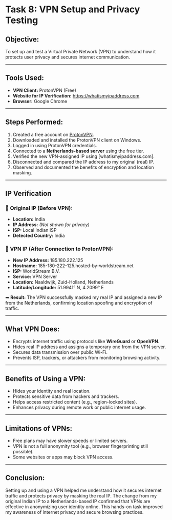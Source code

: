 # Task 8: VPN Setup and Privacy Testing

## Objective:
To set up and test a Virtual Private Network (VPN) to understand how it protects user privacy and secures internet communication.

---

##  Tools Used:
- **VPN Client:** ProtonVPN (Free)
- **Website for IP Verification:** https://whatismyipaddress.com
- **Browser:** Google Chrome

---

## Steps Performed:

1. Created a free account on [ProtonVPN](https://protonvpn.com).
2. Downloaded and installed the ProtonVPN client on Windows.
3. Logged in using ProtonVPN credentials.
4. Connected to a **Netherlands-based server** using the free tier.
5. Verified the new VPN-assigned IP using [whatismyipaddress.com].
6. Disconnected and compared the IP address to my original (real) IP.
7. Observed and documented the benefits of encryption and location masking.

---

## IP Verification

### 🔹 Original IP (Before VPN):
- **Location:** India  
- **IP Address:** *(Not shown for privacy)*  
- **ISP:** Local Indian ISP  
- **Detected Country:** India

### 🔹 VPN IP (After Connection to ProtonVPN):
- **New IP Address:** 185.180.222.125  
- **Hostname:** 185-180-222-125.hosted-by-worldstream.net  
- **ISP:** WorldStream B.V.  
- **Service:** VPN Server  
- **Location:** Naaldwijk, Zuid-Holland, Netherlands  
- **Latitude/Longitude:** 51.9941° N, 4.2099° E  

➡ **Result:** The VPN successfully masked my real IP and assigned a new IP from the Netherlands, confirming location spoofing and encryption of traffic.

---

## What VPN Does:

- Encrypts internet traffic using protocols like **WireGuard** or **OpenVPN**.
- Hides real IP address and assigns a temporary one from the VPN server.
- Secures data transmission over public Wi-Fi.
- Prevents ISP, trackers, or attackers from monitoring browsing activity.

---

## Benefits of Using a VPN:

- Hides your identity and real location.
- Protects sensitive data from hackers and trackers.
- Helps access restricted content (e.g., region-locked sites).
- Enhances privacy during remote work or public internet usage.

---

##  Limitations of VPNs:

- Free plans may have slower speeds or limited servers.
- VPN is not a full anonymity tool (e.g., browser fingerprinting still possible).
- Some websites or apps may block VPN access.

---

## Conclusion:

Setting up and using a VPN helped me understand how it secures internet traffic and protects privacy by masking the real IP. The change from my original Indian IP to a Netherlands-based IP confirmed that VPNs are effective in anonymizing user identity online. This hands-on task improved my awareness of internet privacy and secure browsing practices.

